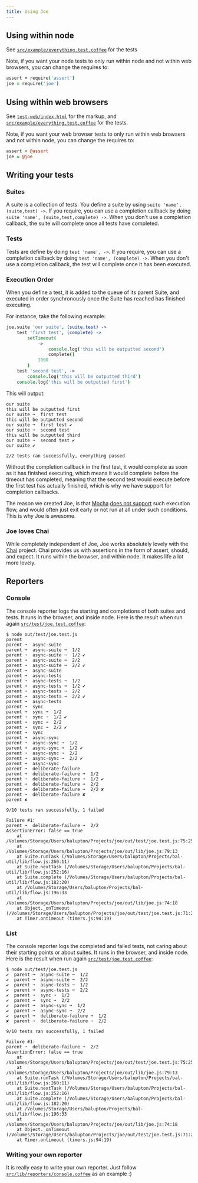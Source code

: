 ```yaml
---
title: Using Joe
---
```


## Using within node
See [`src/example/everything.test.coffee`](https://github.com/bevry/joe/blob/master/src/example/everything.test.coffee) for the tests

Note, if you want your node tests to only run within node and not within web browsers, you can change the requires to:
``` coffeescript
assert = require('assert')
joe = require('joe')
```

## Using within web browsers
See [`test-web/index.html`](https://github.com/bevry/joe/blob/master/test-web/index.html) for the markup, and [`src/example/everything.test.coffee`](https://github.com/bevry/joe/blob/master/src/example/everything.test.coffee) for the tests.

Note, if you want your web browser tests to only run within web browsers and not within node, you can change the requires to:
``` coffeescript
assert = @assert
joe = @joe
```

## Writing your tests

### Suites
A suite is a collection of tests. You define a suite by using `suite 'name', (suite,test) ->`. If you require, you can use a completion callback by doing `suite 'name', (suite,test,complete) ->`. When you don't use a completion callback, the suite will complete once all tests have completed.

### Tests
Tests are define by doing `test 'name', ->`. If you require, you can use a completion callback by doing `test 'name', (complete) ->`. When you don't use a completion callback, the test will complete once it has been executed.

### Execution Order
When you define a test, it is added to the queue of its parent Suite, and executed in order synchronously once the Suite has reached has finished executing.

For instance, take the following example:
``` coffeescript
joe.suite 'our suite', (suite,test) ->
	test 'first test', (complete) ->
		setTimeout(
			->
				console.log('this will be outputted second')
				complete()
			1000
		)
	test 'second test', ->
		console.log('this will be outputted third')
	console.log('this will be outputted first')
```

This will output:
```
our suite
this will be outputted first
our suite ➞  first test
this will be outputted second
our suite ➞  first test ✔
our suite ➞  second test
this will be outputted third
our suite ➞  second test ✔
our suite ✔

2/2 tests ran successfully, everything passed
```

Without the completion callback in the first test, it would complete as soon as it has finished executing, which means it would complete before the timeout has completed, meaning that the second test would execute before the first test has actually finished, which is why we have support for completion callbacks.

The reason we created Joe, is that [Mocha](https://github.com/visionmedia/mocha) [does not support](https://gist.github.com/2306572) such execution flow, and would often just exit early or not run at all under such conditions. This is why Joe is awesome.

### Joe loves Chai
While completely independent of Joe, Joe works absolutely lovely with the [Chai](http://chaijs.com/) project. Chai provides us with assertions in the form of assert, should, and expect. It runs within the browser, and within node. It makes life a lot more lovely.


## Reporters

### Console
The console reporter logs the starting and completions of both suites and tests. It runs in the browser, and inside node. Here is the result when run again [`src/test/joe.test.coffee`](https://github.com/bevry/joe/blob/master/src/test/joe.test.coffee):

```
$ node out/test/joe.test.js
parent
parent ➞  async-suite
parent ➞  async-suite ➞  1/2
parent ➞  async-suite ➞  1/2 ✔
parent ➞  async-suite ➞  2/2
parent ➞  async-suite ➞  2/2 ✔
parent ➞  async-suite
parent ➞  async-tests
parent ➞  async-tests ➞  1/2
parent ➞  async-tests ➞  1/2 ✔
parent ➞  async-tests ➞  2/2
parent ➞  async-tests ➞  2/2 ✔
parent ➞  async-tests
parent ➞  sync
parent ➞  sync ➞  1/2
parent ➞  sync ➞  1/2 ✔
parent ➞  sync ➞  2/2
parent ➞  sync ➞  2/2 ✔
parent ➞  sync
parent ➞  async-sync
parent ➞  async-sync ➞  1/2
parent ➞  async-sync ➞  1/2 ✔
parent ➞  async-sync ➞  2/2
parent ➞  async-sync ➞  2/2 ✔
parent ➞  async-sync
parent ➞  deliberate-failure
parent ➞  deliberate-failure ➞  1/2
parent ➞  deliberate-failure ➞  1/2 ✔
parent ➞  deliberate-failure ➞  2/2
parent ➞  deliberate-failure ➞  2/2 ✘
parent ➞  deliberate-failure ✘
parent ✘

9/10 tests ran successfully, 1 failed

Failure #1:
parent ➞  deliberate-failure ➞  2/2
AssertionError: false == true
    at /Volumes/Storage/Users/balupton/Projects/joe/out/test/joe.test.js:75:25
    at /Volumes/Storage/Users/balupton/Projects/joe/out/lib/joe.js:79:13
    at Suite.runTask (/Volumes/Storage/Users/balupton/Projects/bal-util/lib/flow.js:260:11)
    at Suite.nextTask (/Volumes/Storage/Users/balupton/Projects/bal-util/lib/flow.js:252:16)
    at Suite.complete (/Volumes/Storage/Users/balupton/Projects/bal-util/lib/flow.js:182:20)
    at /Volumes/Storage/Users/balupton/Projects/bal-util/lib/flow.js:196:33
    at /Volumes/Storage/Users/balupton/Projects/joe/out/lib/joe.js:74:18
    at Object._onTimeout (/Volumes/Storage/Users/balupton/Projects/joe/out/test/joe.test.js:71:20)
    at Timer.ontimeout (timers.js:94:19)
```

### List
The console reporter logs the completed and failed tests, not caring about their starting points or about suites. It runs in the browser, and inside node. Here is the result when run again [`src/test/joe.test.coffee`](https://github.com/bevry/joe/blob/master/src/test/joe.test.coffee):
```
$ node out/test/joe.test.js
✔  parent ➞  async-suite ➞  1/2
✔  parent ➞  async-suite ➞  2/2
✔  parent ➞  async-tests ➞  1/2
✔  parent ➞  async-tests ➞  2/2
✔  parent ➞  sync ➞  1/2
✔  parent ➞  sync ➞  2/2
✔  parent ➞  async-sync ➞  1/2
✔  parent ➞  async-sync ➞  2/2
✔  parent ➞  deliberate-failure ➞  1/2
✘  parent ➞  deliberate-failure ➞  2/2

9/10 tests ran successfully, 1 failed

Failure #1:
parent ➞  deliberate-failure ➞  2/2
AssertionError: false == true
    at /Volumes/Storage/Users/balupton/Projects/joe/out/test/joe.test.js:75:25
    at /Volumes/Storage/Users/balupton/Projects/joe/out/lib/joe.js:79:13
    at Suite.runTask (/Volumes/Storage/Users/balupton/Projects/bal-util/lib/flow.js:260:11)
    at Suite.nextTask (/Volumes/Storage/Users/balupton/Projects/bal-util/lib/flow.js:252:16)
    at Suite.complete (/Volumes/Storage/Users/balupton/Projects/bal-util/lib/flow.js:182:20)
    at /Volumes/Storage/Users/balupton/Projects/bal-util/lib/flow.js:196:33
    at /Volumes/Storage/Users/balupton/Projects/joe/out/lib/joe.js:74:18
    at Object._onTimeout (/Volumes/Storage/Users/balupton/Projects/joe/out/test/joe.test.js:71:20)
    at Timer.ontimeout (timers.js:94:19)
```

### Writing your own reporter
It is really easy to write your own reporter. Just follow [`src/lib/reporters/console.coffee`](https://github.com/bevry/joe/blob/master/src/lib/reporters/console.coffee) as an example :)